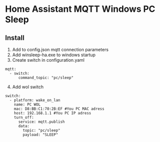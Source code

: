 # Home Assistant MQTT Windows PC Sleep

## Install
1. Add to config.json mqtt connection parameters
2. Add winsleep-ha.exe to windows startup
3. Create switch in configuration.yaml

```
mqtt:
  - switch:
      command_topic: "pc/sleep"
```

4. Add wol switch

```
switch:
  - platform: wake_on_lan
    name: PC WOL
    mac: D8:BB:C1:70:2B:EF #You PC MAC adress
    host: 192.168.1.1 #You PC IP adress
    turn_off:
      service: mqtt.publish
      data:
        topic: "pc/sleep"
        payload: "SLEEP"

```